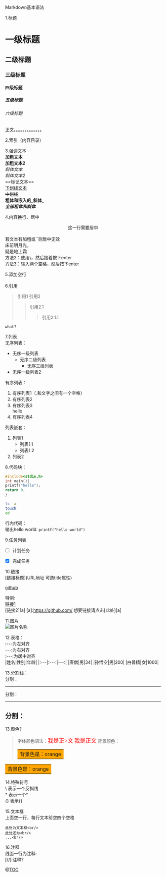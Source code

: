 Markdown基本语法

1.标题
# 一级标题
## 二级标题
### 三级标题
#### 四级标题
##### 五级标题
###### 六级标题
正文。。。。。。。。。。。。。

2.索引（内容目录）

3.强调文本<br/>
**加粗文本**<br/>
__加粗文本2__<br/>
*斜体文本*<br/>
_斜体文本2_<br/>
==标记文本==<br/>
<u>下划线文本</u> <br/>
~~中划线~~<br/>
**粗体和嵌入的_斜体_**<br/>
***全部粗体和斜体***<br/>




4.内容换行、居中
<center>这一行需要居中</center><br/>
若文本有加粗或``则居中无效<br/>
床前明月光，<br/>疑是地上霜<br/>
方法2：使用\，然后接着按下enter<br/>
方法3：输入两个空格，然后按下enter<br/>

5.添加空行
<br/>
<br/>
6.引用

> 引用1
> 引用2
> > 引用2.1
> > > 引用2.1.1
```
what?
```

7.列表<br/>
无序列表：<br/>
- 无序一级列表
	* 无序二级列表
		+ 无序三级列表
- 无序一级列表2


有序列表：<br/>
1. 有序列表1（.和文字之间有一个空格）
2. 有序列表2
3. 有序列表3<br/>hello
4. 有序列表4

列表嵌套：<br/>
1. 列表1
	- 列表1.1
	- 列表1.2
2. 列表2

8.代码块：<br/>
```c
#include<stdio.h>
int main(){
printf("hello");
return 0;
}
```
```bash
ls -a
touch
cd
```
行内代码：<br/>
输出hello world: `printf("hello world")`

9.任务列表<br/>
- [ ] 计划任务
- [x] 完成任务


10.链接<br/>
[链接标题](URL地址 可选title属性)<br/>

[github](https://github.com/ "github网址")<br/>

特例:<br/>
[链接1](https://github.com/)<br/>
[链接2][a]
[a]:https://github.com/
想要链接请点击[此处][a]

11.图片<br/>
![图片名称](图片地址)

12.表格：<br/>
:---为左对齐<br/>
---:为右对齐<br/>
:---:为居中对齐<br/>
|姓名|性别|年龄|
|:---|:---:|---:|
|唐僧|男|34|
|孙悟空|男|200|
|白骨精|女|1000|

13.分割线：<br/>
分割：<br/>
***
分割：<br/>
___

分割：<br/>
---

13.颜色?<br/>

> 字体颜色语法：<font face='黑体' color=#ff0000 size=4>我是正>文</font>
<font face='黑体' color=#ff0000 size=4>我是正文</font>
> 背景颜色：<table><tr><td bgcolor=orange>背景色是：orange</td></tr></table>
<table><tr><td bgcolor=orange>背景色是：orange</td></tr></table>

14.特殊符号<br/>
\\ 表示一个反斜线<br/>
\* 表示一个*<br/>
\{\} 表示{}<br/>

15.文本框<br/>
上面空一行，每行文本前空四个空格

    此处为文本框<br/>
    此处还为<br/>
    ...<br/>

16.注释<br/>
线面一行为注释:<br/>
[//]:注释?


@[TOC](目录)
